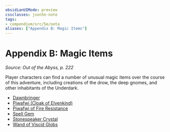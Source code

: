 ```yaml
---
obsidianUIMode: preview
cssclasses: json5e-note
tags:
- compendium/src/5e/oota
aliases: ["Appendix B: Magic Items"]
---
```

# Appendix B: Magic Items
*Source: Out of the Abyss, p. 222* 

Player characters can find a number of unusual magic items over the course of this adventure, including creations of the drow, the deep gnomes, and other inhabitants of the Underdark.

- [Dawnbringer](Mechanics/items/dawnbringer-oota.md)  
- [Piwafwi (Cloak of Elvenkind)](Mechanics/items/piwafwi-cloak-of-elvenkind-oota.md)  
- [Piwafwi of Fire Resistance](Mechanics/items/piwafwi-of-fire-resistance-oota.md)  
- [Spell Gem](Mechanics/items/spell-gem-oota.md)  
- [Stonespeaker Crystal](Mechanics/items/stonespeaker-crystal-oota.md)  
- [Wand of Viscid Globs](Mechanics/items/wand-of-viscid-globs-oota.md)